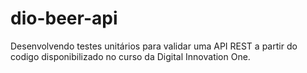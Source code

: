 # dio-beer-api
Desenvolvendo testes unitários para validar uma API REST a partir do codigo disponibilizado no curso da Digital Innovation One.


